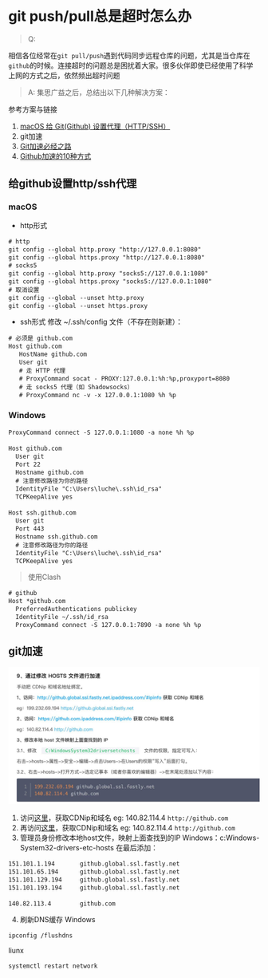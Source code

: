 # git push/pull总是超时怎么办

> Q: 

相信各位经常在`git pull/push`遇到代码同步远程仓库的问题，尤其是当仓库在`github`的时候。连接超时的问题总是困扰着大家。很多伙伴即使已经使用了科学上网的方式之后，依然频出超时问题



> A:
集思广益之后，总结出以下几种解决方案：

参考方案与链接

1. [macOS 给 Git(Github) 设置代理（HTTP/SSH）](https://gist.github.com/chuyik/02d0d37a49edc162546441092efae6a1)
2. git加速
3. [Git加速必经之路](https://blog.csdn.net/sinat_27672523/article/details/109014301)
4. [Github加速的10种方式](https://www.cnblogs.com/shuangxinyuan/p/15506449.html)

## 给github设置http/ssh代理
### macOS
- http形式
```
# http
git config --global http.proxy "http://127.0.0.1:8080"
git config --global https.proxy "http://127.0.0.1:8080"
# socks5
git config --global http.proxy "socks5://127.0.0.1:1080"
git config --global https.proxy "socks5://127.0.0.1:1080"
# 取消设置
git config --global --unset http.proxy
git config --global --unset https.proxy
```

- ssh形式
修改 ~/.ssh/config 文件（不存在则新建）：
```
# 必须是 github.com
Host github.com
   HostName github.com
   User git
   # 走 HTTP 代理
   # ProxyCommand socat - PROXY:127.0.0.1:%h:%p,proxyport=8080
   # 走 socks5 代理（如 Shadowsocks）
   # ProxyCommand nc -v -x 127.0.0.1:1080 %h %p
```

### Windows
```
ProxyCommand connect -S 127.0.0.1:1080 -a none %h %p

Host github.com
  User git
  Port 22
  Hostname github.com
  # 注意修改路径为你的路径
  IdentityFile "C:\Users\luche\.ssh\id_rsa"
  TCPKeepAlive yes

Host ssh.github.com
  User git
  Port 443
  Hostname ssh.github.com
  # 注意修改路径为你的路径
  IdentityFile "C:\Users\luche\.ssh\id_rsa"
  TCPKeepAlive yes
  ```

 > 使用Clash
```
# github
Host *github.com
  PreferredAuthentications publickey
  IdentityFile ~/.ssh/id_rsa
  ProxyCommand connect -S 127.0.0.1:7890 -a none %h %p
```

## git加速

![](img/git-access.jpg)

1. 访问[这里](https://github.global.ssl.fastly.net.ipaddress.com/#ipinfo)，获取CDNip和域名
eg: 140.82.114.4 `http://github.com`
2. 再访问[这里](https://github.com.ipaddress.com/#ipinfo)，获取CDNip和域名
eg: 140.82.114.4 `http://github.com`
3. 管理员身份修改本地host文件，映射上面查找到的IP
Windows：c:Windows-System32-drivers-etc-hosts
在最后添加：
```
151.101.1.194		github.global.ssl.fastly.net
151.101.65.194		github.global.ssl.fastly.net
151.101.129.194		github.global.ssl.fastly.net
151.101.193.194		github.global.ssl.fastly.net

140.82.113.4 		github.com
```
4. 刷新DNS缓存
Windows
```
ipconfig /flushdns
```
liunx
```
systemctl restart network
```